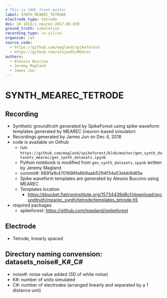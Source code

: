 ```yaml
---
# This is YAML front matter
label: SYNTH_MEAREC_TETRODE
electrode_type: tetrode
doi: 10.1016/j.neuron.2017.08.030
ground_truth: simulation
recording_type: in-silico
organism: rat
source_code: 
  - https://github.com/magland/spikeforest
  - https://github.com/alejoe91/MEArec
authors:
  - Alessio Buccino
  - Jeremy Magland
  - James Jun
---
```


# SYNTH_MEAREC_TETRODE

## Recording
- Synthetic groundtruth generated by SpikeForest using spike waveform templates generated by MEAREC (neuron-based simulator)
- Recordings generated by James Jun on Dec 4, 2018
- code is available on Github
  - run `https://github.com/magland/spikeforest/blob/master/gen_synth_datasets_mearec/gen_synth_datasets.ipynb`
  - Python notebook is modified from `gen_synth_datasets.ipynb` written by Jeremy Magland
  - commit#: 6691a1b4701696fa6b9aab5294f34a53ebb9d65e
  - Spike waveform templates are generated by Alessio Buccino using MEAREC
  - Templates location
    - https://kbucket.flatironinstitute.org/15734439d8cf/download/groundtruth/mearec_synth/tetrode/templates_tetrode.h5
- required packages
  - spikeforest: https://github.com/magland/spikeforest

## Electrode
- Tetrode, linearly spaced

## Directory naming convension: datasets_noise#_K#_C#
- noise#: noise value added (SD of white noise)
- K#: number of units simulated
- C#: number of electrodes (arranged linearly and separated by a 1 distance unit)